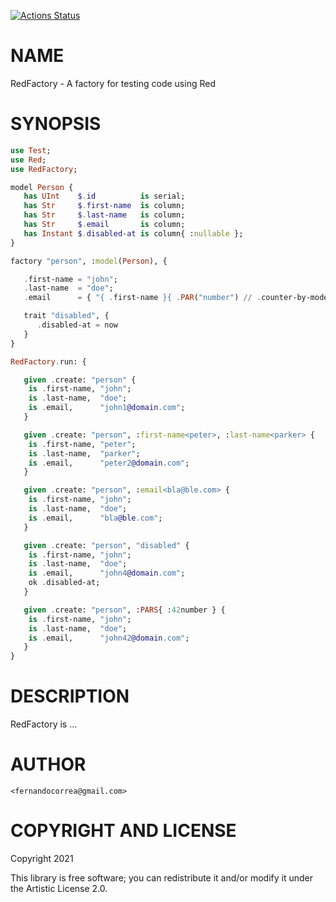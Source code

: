 [![Actions Status](https://github.com/FCO/RedFactory/workflows/test/badge.svg)](https://github.com/FCO/RedFactory/actions)

NAME
====

RedFactory - A factory for testing code using Red

SYNOPSIS
========

```raku
use Test;
use Red;
use RedFactory;

model Person {
   has UInt    $.id          is serial;
   has Str     $.first-name  is column;
   has Str     $.last-name   is column;
   has Str     $.email       is column;
   has Instant $.disabled-at is column{ :nullable };
}

factory "person", :model(Person), {

   .first-name = "john";
   .last-name  = "doe";
   .email      = { "{ .first-name }{ .PAR("number") // .counter-by-model }@domain.com" }

   trait "disabled", {
      .disabled-at = now
   }
}

RedFactory.run: {

   given .create: "person" {
    is .first-name, "john";
    is .last-name,  "doe";
    is .email,      "john1@domain.com";
   }

   given .create: "person", :first-name<peter>, :last-name<parker> {
    is .first-name, "peter";
    is .last-name,  "parker";
    is .email,      "peter2@domain.com";
   }

   given .create: "person", :email<bla@ble.com> {
    is .first-name, "john";
    is .last-name,  "doe";
    is .email,      "bla@ble.com";
   }

   given .create: "person", "disabled" {
    is .first-name, "john";
    is .last-name,  "doe";
    is .email,      "john4@domain.com";
    ok .disabled-at;
   }

   given .create: "person", :PARS{ :42number } {
    is .first-name, "john";
    is .last-name,  "doe";
    is .email,      "john42@domain.com";
   }
}
```

DESCRIPTION
===========

RedFactory is ...

AUTHOR
======

    <fernandocorrea@gmail.com>

COPYRIGHT AND LICENSE
=====================

Copyright 2021 

This library is free software; you can redistribute it and/or modify it under the Artistic License 2.0.


